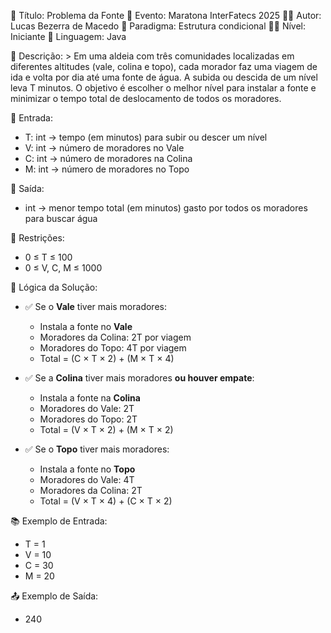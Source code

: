 📌 Título: Problema da Fonte
🏁 Evento: Maratona InterFatecs 2025
👨‍💻 Autor: Lucas Bezerra de Macedo
🧠 Paradigma: Estrutura condicional
🧑‍🏫 Nível: Iniciante
🧪 Linguagem: Java

📝 Descrição: >
  Em uma aldeia com três comunidades localizadas em diferentes altitudes (vale, colina e topo),
  cada morador faz uma viagem de ida e volta por dia até uma fonte de água.
  A subida ou descida de um nível leva T minutos.
  O objetivo é escolher o melhor nível para instalar a fonte e minimizar o tempo total
  de deslocamento de todos os moradores.

🔢 Entrada:
  - T: int → tempo (em minutos) para subir ou descer um nível
  - V: int → número de moradores no Vale
  - C: int → número de moradores na Colina
  - M: int → número de moradores no Topo

🎯 Saída:
  - int → menor tempo total (em minutos) gasto por todos os moradores para buscar água

📏 Restrições:
  - 0 ≤ T ≤ 100
  - 0 ≤ V, C, M ≤ 1000

🧠 Lógica da Solução:
  - ✅ Se o **Vale** tiver mais moradores:
      - Instala a fonte no **Vale**
      - Moradores da Colina: 2T por viagem
      - Moradores do Topo: 4T por viagem
      - Total = (C × T × 2) + (M × T × 4)
  
  - ✅ Se a **Colina** tiver mais moradores **ou houver empate**:
      - Instala a fonte na **Colina**
      - Moradores do Vale: 2T
      - Moradores do Topo: 2T
      - Total = (V × T × 2) + (M × T × 2)
  
  - ✅ Se o **Topo** tiver mais moradores:
      - Instala a fonte no **Topo**
      - Moradores do Vale: 4T
      - Moradores da Colina: 2T
      - Total = (V × T × 4) + (C × T × 2)

📚 Exemplo de Entrada:
  - T = 1
  - V = 10
  - C = 30
  - M = 20

📤 Exemplo de Saída:
  - 240
